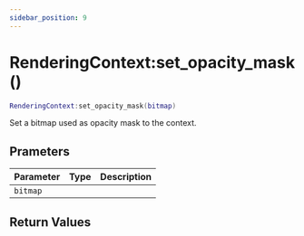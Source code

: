 ```yaml
---
sidebar_position: 9
---
```


# RenderingContext:set_opacity_mask()
```lua
RenderingContext:set_opacity_mask(bitmap)
```
Set a bitmap used as opacity mask to the context.


## Prameters
|Parameter|Type|Description|
|-|-|-|
|`bitmap`|||


## Return Values
